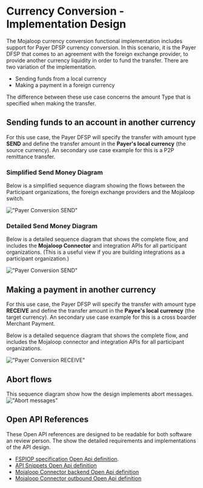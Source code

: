 # Currency Conversion - Implementation Design

The Mojaloop currency conversion functional implementation includes support for Payer DFSP currency conversion. In this scenario, it is the Payer DFSP that comes to an agreement with the foreign exchange provider, to provide another currency liquidity in order to fund the transfer.
There are two variation of the implementation. 
 - Sending funds from a local currency
 - Making a payment in a foreign currency

The difference between these use case concerns the amount Type that is specified when making the transfer.

## Sending funds to an account in another currency
For this use case, the Payer DFSP will specify the transfer with amount type **SEND** and define the transfer amount in the **Payer's local currency** (the source currency).
An secondary use case example for this is a P2P remittance transfer.

### Simplified Send Money Diagram
Below is a simplified sequence diagram showing the flows between the Participant organizations, the foreign exchange providers and the Mojaloop switch.

!["Payer Conversion SEND"](./Payer_SEND.svg)

### Detailed Send Money Diagram

Below is a detailed sequence diagram that shows the complete flow, and includes the **Mojaloop Connector** and integration APIs for all participant organizations. (This is a useful view if you are building integrations as a participant organization.)

!["Payer Conversion SEND"](./FXAPI_POC_payer_conversion_SEND.svg)

## Making a payment in another currency
For this use case, the Payer DFSP will specify the transfer with amount type **RECEIVE** and define the transfer amount in the **Payee's local currency** (the target currency).
An secondary use case example for this is a cross boarder Merchant Payment.

Below is a detailed sequence diagram that shows the complete flow, and includes the Mojaloop connector and integration APIs for all participant organizations.

!["Payer Conversion RECEIVE"](./FXAPI_POC_payer_conversion_RECEIVE.svg)

## Abort flows
This sequence diagram show how the design implements abort messages.
!["Abort messages"](./Payer_SEND_ABORT.svg)

## Open API References
These Open API references are designed to be readable for both software an review person. The show the detailed requirements and implementations of the API design.

- [FSPIOP specification Open Api definition](https://github.com/mojaloop/mojaloop-specification/blob/master/fspiop-api/documents/v2.0-document-set/fspiop-v2.0-openapi3-implementation-draft.yaml).
- [API Snippets Open Api definition](https://github.com/mojaloop/api-snippets/blob/main/docs/fspiop-rest-v2.0-openapi3-snippets.yaml)
- [Mojaloop Connector backend Open Api definition](https://github.com/mojaloop/api-snippets/blob/main/docs/sdk-scheme-adapter-backend-v2_1_0-openapi3-snippets.yaml)
- [Mojaloop Connector outbound Open Api definition](https://github.com/mojaloop/api-snippets/blob/main/docs/sdk-scheme-adapter-outbound-v2_1_0-openapi3-snippets.yaml)


